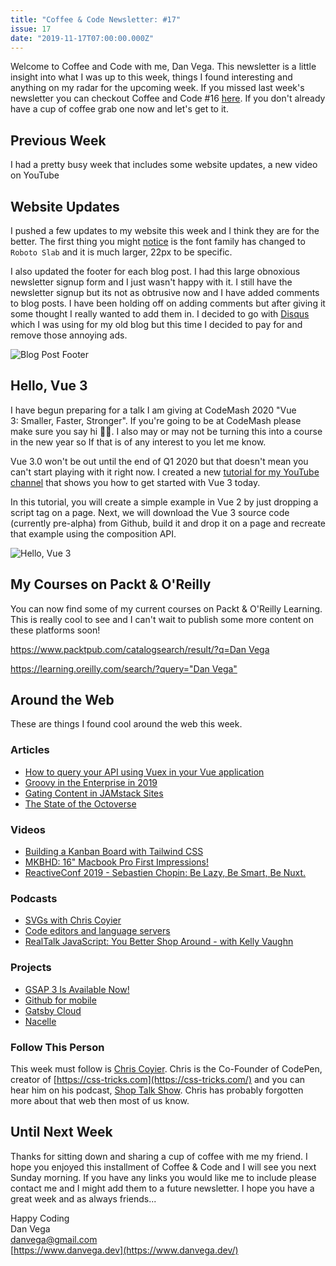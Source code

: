 ```yaml
---
title: "Coffee & Code Newsletter: #17"
issue: 17
date: "2019-11-17T07:00:00.000Z"
---
```



Welcome to Coffee and Code with me, Dan Vega. This newsletter is a little insight into what I was up to this week, things I found interesting and anything on my radar for the upcoming week. If you missed last week's newsletter you can checkout Coffee and Code #16 [here](https://www.danvega.dev/newsletter/coffee-and-code/16). If you don't already have a cup of coffee grab one now and let's get to it.

## Previous Week

I had a pretty busy week that includes some website updates, a new video on YouTube

## Website Updates

I pushed a few updates to my website this week and I think they are for the better. The first thing you might [notice](https://www.danvega.dev/blog/2019/04/30/up-and-running-with-vue/) is the font family has changed to `Roboto Slab` and it is much larger, 22px to be specific.

I also updated the footer for each blog post. I had this large obnoxious newsletter signup form and I just wasn't happy with it. I still have the newsletter signup but its not as obtrusive now and I have added comments to blog posts. I have been holding off on adding comments but after giving it some thought I really wanted to add them in. I decided to go with [Disqus](https://disqus.com/) which I was using for my old blog but this time I decided to pay for and remove those annoying ads.

![Blog Post Footer](/images/newsletter/2019/11/17/blog-post-footer.png)

## Hello, Vue 3

I have begun preparing for a talk I am giving at CodeMash 2020 "Vue 3: Smaller, Faster, Stronger". If you're going to be at CodeMash please make sure you say hi 👋🏻. I also may or may not be turning this into a course in the new year so If that is of any interest to you let me know.

Vue 3.0 won't be out until the end of Q1 2020 but that doesn't mean you can't start playing with it right now. I created a new [tutorial for my YouTube channel](https://www.youtube.com/watch?v=UAgO2JanN9Y) that shows you how to get started with Vue 3 today.

In this tutorial, you will create a simple example in Vue 2 by just dropping a script tag on a page. Next, we will download the Vue 3 source code (currently pre-alpha) from Github, build it and drop it on a page and recreate that example using the composition API.

![Hello, Vue 3](/images/newsletter/2019/11/17/hello-vue-3.png)

## My Courses on Packt & O'Reilly

You can now find some of my current courses on Packt & O'Reilly Learning.  This is really cool to see and I can't wait to publish some more content on these platforms soon!

[https://www.packtpub.com/catalogsearch/result/?q=Dan Vega](https://www.packtpub.com/catalogsearch/result/?q=Dan%20Vega)

[https://learning.oreilly.com/search/?query="Dan Vega"](https://learning.oreilly.com/search/?query=%22Dan%20Vega%22)

## Around the Web

These are things I found cool around the web this week.

### Articles

- [How to query your API using Vuex in your Vue application](https://jerickson.net/how-to-query-your-api-using-vuex-in-your-vue-application/)
- [Groovy in the Enterprise in 2019](http://www.defgroovy.com/2019/11/groovy-in-enterprise-in-2019.html)
- [Gating Content in JAMstack Sites](https://dev.to/stackbit/gating-content-in-jamstack-sites-40o0)
- [The State of the Octoverse](https://octoverse.github.com/#home)

### Videos

- [Building a Kanban Board with Tailwind CSS](https://www.youtube.com/watch?v=_H38A6E8Nsg)
- [MKBHD: 16" Macbook Pro First Impressions!](https://www.youtube.com/watch?v=uDAv4qOU_04)
- [ReactiveConf 2019 - Sebastien Chopin: Be Lazy, Be Smart, Be Nuxt.](https://www.youtube.com/watch?v=vbsPXHCu8Xg&t=2s)

### Podcasts

- [SVGs with Chris Coyier](https://anchor.fm/ducktapes/episodes/SVGs-with-Chris-Coyier-e8tdq2)
- [Code editors and language servers](https://changelog.com/gotime/106)
- [RealTalk JavaScript: You Better Shop Around - with Kelly Vaughn](https://realtalkjavascript.simplecast.com/episodes/eb67f4f6)

### Projects

- [GSAP 3 Is Available Now!](https://greensock.com/3/)
- [Github for mobile](https://github.com/mobile)
- [Gatsby Cloud](https://www.gatsbyjs.com/cloud/)
- [Nacelle](https://github.com/getnacelle)

### Follow This Person

This week must follow is [Chris Coyier](https://twitter.com/chriscoyier). Chris is the Co-Founder of CodePen, creator of [https://css-tricks.com](https://css-tricks.com/) and you can hear him on his podcast, [Shop Talk Show](https://twitter.com/ShopTalkShow). Chris has probably forgotten more about that web then most of us know.

## Until Next Week

Thanks for sitting down and sharing a cup of coffee with me my friend. I hope you enjoyed this installment of Coffee & Code and I will see you next Sunday morning. If you have any links you would like me to include please contact me and I might add them to a future newsletter. I hope you have a great week and as always friends...

Happy Coding<br/>
Dan Vega<br/>
danvega@gmail.com<br/>
[https://www.danvega.dev](https://www.danvega.dev/)
